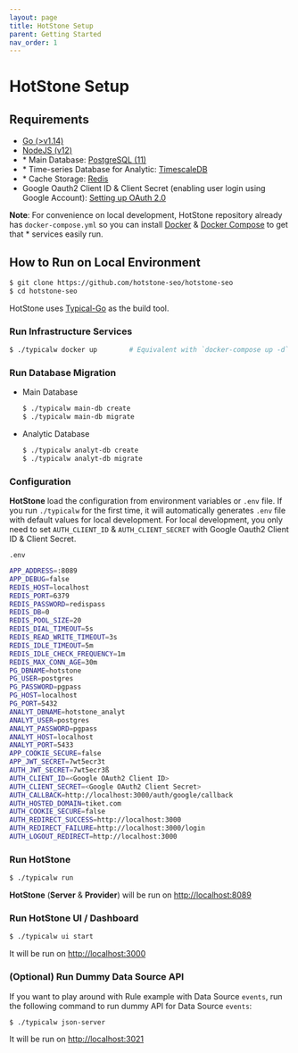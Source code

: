 ```yaml
---
layout: page
title: HotStone Setup
parent: Getting Started
nav_order: 1
---
```


# HotStone Setup

## Requirements

- [Go (>v1.14)](https://golang.org/)
- [NodeJS (v12)](https://nodejs.org/)
- \* Main Database: [PostgreSQL (11)](https://www.postgresql.org/)
- \* Time-series Database for Analytic: [TimescaleDB](https://www.timescale.com/)
- \* Cache Storage: [Redis](https://redis.io/)
- Google Oauth2 Client ID & Client Secret (enabling user login using Google Account): [Setting up OAuth 2.0](https://support.google.com/cloud/answer/6158849?hl=en)

**Note**: For convenience on local development, HotStone repository already has `docker-compose.yml` so you can install [Docker](https://www.docker.com/) & [Docker Compose](https://docs.docker.com/compose/) to get that \* services easily run.

## How to Run on Local Environment

```bash
$ git clone https://github.com/hotstone-seo/hotstone-seo
$ cd hotstone-seo
```

HotStone uses [Typical-Go](https://github.com/typical-go/typical-go) as the build tool.

### Run Infrastructure Services

```bash
$ ./typicalw docker up        # Equivalent with `docker-compose up -d`
```

### Run Database Migration

* Main Database
  
  ```bash
  $ ./typicalw main-db create
  $ ./typicalw main-db migrate
  ```

* Analytic Database
  
  ```bash
  $ ./typicalw analyt-db create
  $ ./typicalw analyt-db migrate
  ```

### Configuration

**HotStone** load the configuration from environment variables or `.env` file.
If you run `./typicalw` for the first time, it will automatically generates `.env` file with default values for local development.
For local development, you only need to set `AUTH_CLIENT_ID` & `AUTH_CLIENT_SECRET` with Google Oauth2 Client ID & Client Secret.

`.env`

```bash
APP_ADDRESS=:8089
APP_DEBUG=false
REDIS_HOST=localhost
REDIS_PORT=6379
REDIS_PASSWORD=redispass
REDIS_DB=0
REDIS_POOL_SIZE=20
REDIS_DIAL_TIMEOUT=5s
REDIS_READ_WRITE_TIMEOUT=3s
REDIS_IDLE_TIMEOUT=5m
REDIS_IDLE_CHECK_FREQUENCY=1m
REDIS_MAX_CONN_AGE=30m
PG_DBNAME=hotstone
PG_USER=postgres
PG_PASSWORD=pgpass
PG_HOST=localhost
PG_PORT=5432
ANALYT_DBNAME=hotstone_analyt
ANALYT_USER=postgres
ANALYT_PASSWORD=pgpass
ANALYT_HOST=localhost
ANALYT_PORT=5433
APP_COOKIE_SECURE=false
APP_JWT_SECRET=7wt5ecr3t
AUTH_JWT_SECRET=7wt5ecr3ß
AUTH_CLIENT_ID=<Google OAuth2 Client ID>
AUTH_CLIENT_SECRET=<Google OAuth2 Client Secret>
AUTH_CALLBACK=http://localhost:3000/auth/google/callback
AUTH_HOSTED_DOMAIN=tiket.com
AUTH_COOKIE_SECURE=false
AUTH_REDIRECT_SUCCESS=http://localhost:3000
AUTH_REDIRECT_FAILURE=http://localhost:3000/login
AUTH_LOGOUT_REDIRECT=http://localhost:3000
```

### Run **HotStone**

```bash
$ ./typicalw run
```

**HotStone** (**Server** & **Provider**) will be run on <http://localhost:8089>

### Run **HotStone UI** / Dashboard

```bash
$ ./typicalw ui start
```

It will be run on <http://localhost:3000>

### (Optional) Run Dummy Data Source API

If you want to play around with Rule example with Data Source `events`, run the following command to run dummy API for Data Source `events`:

```bash
$ ./typicalw json-server
```

It will be run on <http://localhost:3021>